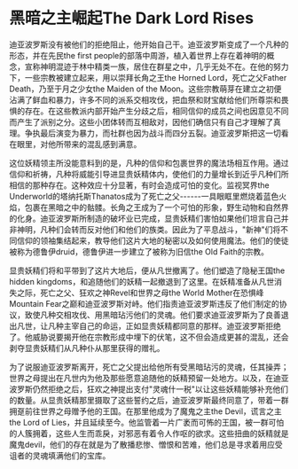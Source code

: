 # 黑暗之主崛起The Dark Lord Rises

迪亚波罗斯没有被他们的拒绝阻止，他开始自己干。迪亚波罗斯变成了一个凡种的形态，并在先民the
first
people的部落中周游，植入着世界上存在着神明的概念，宣称神明混迹于林中精类一族，居住在群星之中，几乎无处不在。在他的努力下，一些宗教被建立起来，用以崇拜长角之王the
Horned Lord，死亡之父Father Death，乃至于月之少女the Maiden of the
Moon。这些宗教萌芽在建立之初便沾满了鲜血和暴力，许多不同的派系交相攻伐，把血祭和财宝献给他们所尊崇和畏惧的存在。在这些教派内部开始产生分歧之后，相同信仰的成员之间也因意见不同而产生了派别之分。这些小团体转而互相敌对，因他们确信只有自己才理解了真理。争执最后演变为暴力，而社群也因为战斗而四分五裂。迪亚波罗斯把这一切看在眼里，对他所带来的混乱感到满意。

这位妖精领主所没能意料到的是，凡种的信仰和包裹世界的魔法场相互作用。通过信仰和祈祷，凡种将威能引导进显贵妖精体内，使他们的力量增长到近乎凡种们所相信的那种存在。这种效应十分显著，有时会造成可怕的变化。监视冥界the
Underworld的塔纳托斯Thanatos成为了死亡之父------一具眼眶里燃烧着蓝色火焰，包裹在黑暗之中的骷髅。长角之王成为了一个可怕的形象，野生动物和自然界的化身。迪亚波罗斯所制造的破坏业已完成，显贵妖精们害怕如果他们坦言自己并非神明，凡种们会转而反对他们和他们的族类。因此为了平息战斗，"新神"们将不同信仰的领袖集结起来，教导他们这片大地的秘密以及如何使用魔法。他们的使徒被称为德鲁伊druid，德鲁伊进一步建立了被称为旧信the
Old Faith的宗教。

显贵妖精们将和平带到了这片大地后，便从凡世撤离了。他们塑造了隐秘王国the
hidden
kingdoms，和追随他们的妖精一起撤退到了这里。在妖精准备从凡世消失之际，死亡之父、狂欢之神Revel和世界之母the
World Mother在恐惧峰Mountain
Fear之巅和迪亚波罗斯对峙。他们指责迪亚波罗斯违反了他们制定的协议，致使凡种交相攻伐、用黑暗玷污他们的灵魂。他们要求迪亚波罗斯为了良善退出凡世，让凡种主宰自己的命运，正如显贵妖精都同意的那样。迪亚波罗斯拒绝了。他威胁说要揭开他在宗教形成中埋下的伏笔，这不但会造成更甚的混乱，还会剥夺显贵妖精们从凡种仆从那里获得的赠礼。

为了说服迪亚波罗斯离开，死亡之父提出给他所有受黑暗玷污的灵魂，任其操弄；世界之母提出在凡世内为他及那些愿意追随他的妖精预留一处地方。以及，在迪亚波罗斯仍然拒绝之后，狂欢之神提出支付"灵魂什一税"以让这些妖精能够补充他们的数量。从显贵妖精那里摄取了这些誓约之后，迪亚波罗斯最终同意了，带着一群拥趸前往世界之母赠予他的王国。在那里他成为了魔鬼之主the
Devil，谎言之主the Lord of
Lies，并且延续至今。他监管着一片广袤而可怖的王国，被一群可怕的人簇拥着，这些人生而乖戾，对邪恶有着令人作呕的欲求。这些扭曲的妖精就是魔鬼devil，他们的存在就是为了散播悲惨、憎恨和苦难，他们总是寻求着用应受诅者的灵魂填满他们的宝库。
